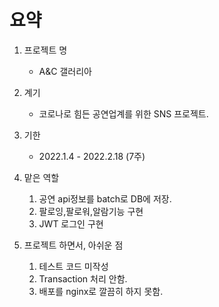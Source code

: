 # 요약

1. 프로젝트 명
   - A&C 갤러리아
2. 계기
   - 코로나로 힘든 공연업계를 위한 SNS 프로젝트.


3. 기한 

   - 2022.1.4 - 2022.2.18 (7주)
4. 맡은 역할
   1. 공연 api정보를 batch로 DB에 저장.
   2. 팔로잉,팔로워,알람기능 구현
   3. JWT 로그인 구현
5. 프로젝트 하면서, 아쉬운 점
   1. 테스트 코드 미작성 
   2. Transaction 처리 안함.
   3. 배포를 nginx로 깔끔히 하지 못함.


​